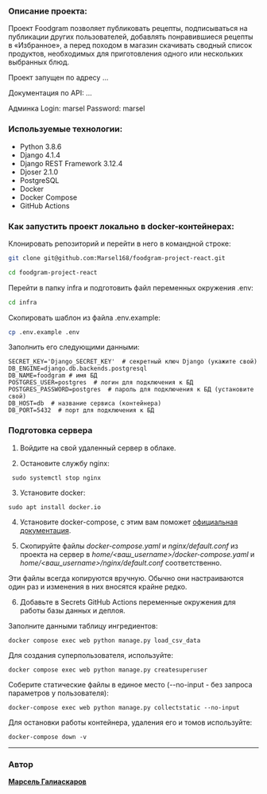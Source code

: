 ### Описание проекта:

Проект Foodgram позволяет публиковать рецепты, подписываться на 
публикации других пользователей, добавлять понравившиеся рецепты в «Избранное», 
а перед походом в магазин скачивать сводный список продуктов, 
необходимых для приготовления одного или нескольких выбранных блюд.

Проект запущен по адресу ...

Документация по API: ...

Админка
Login: marsel
Password: marsel

### Используемые технологии:
- Python 3.8.6  
- Django 4.1.4  
- Django REST Framework 3.12.4  
- Djoser 2.1.0  
- PostgreSQL
- Docker
- Docker Compose
- GitHub Actions 


### Как запустить проект локально в docker-контейнерах:

Клонировать репозиторий и перейти в него в командной строке:

```bash
git clone git@github.com:Marsel168/foodgram-project-react.git
```

```bash
cd foodgram-project-react
```

Перейти в папку infra и подготовить файл переменных окружения .env:

```bash
cd infra
```

Скопировать шаблон из файла .env.example:
```bash
cp .env.example .env
```

Заполнить его следующими данными:
```
SECRET_KEY='Django_SECRET_KEY'  # секретный ключ Django (укажите свой)
DB_ENGINE=django.db.backends.postgresql
DB_NAME=foodgram # имя БД
POSTGRES_USER=postgres  # логин для подключения к БД
POSTGRES_PASSWORD=postgres  # пароль для подключения к БД (установите свой)
DB_HOST=db  # название сервиса (контейнера)
DB_PORT=5432  # порт для подключения к БД
```

### Подготовка сервера

1. Войдите на свой удаленный сервер в облаке.
    
2. Остановите службу nginx:
```
 sudo systemctl stop nginx 
```

3. Установите docker:
```
sudo apt install docker.io 
```

4. Установите docker-compose, с этим вам поможет  [официальная документация](https://docs.docker.com/compose/install/).
    
5. Скопируйте файлы  _docker-compose.yaml_  и  _nginx/default.conf_  из проекта на сервер в  _home/<ваш_username>/docker-compose.yaml_  и  _home/<ваш_username>/nginx/default.conf_  соответственно.
    

Эти файлы всегда копируются вручную. Обычно они настраиваются один раз и изменения в них вносятся крайне редко.

6. Добавьте в Secrets GitHub Actions переменные окружения для работы базы данных и деплоя.


Заполните данными таблицу ингредиентов:
```
docker compose exec web python manage.py load_csv_data
```

Для создания суперпользователя, используйте:
```
docker compose exec web python manage.py createsuperuser
```

Соберите статические файлы в единое место (--no-input - без запроса параметров у пользователя):

```
docker-compose exec web python manage.py collectstatic --no-input
```

Для остановки работы контейнера, удаления его и томов используйте:

```
docker-compose down -v
```

___________________________________
### Автор
[**Марсель Галиаскаров**](https://github.com/Marsel168)

